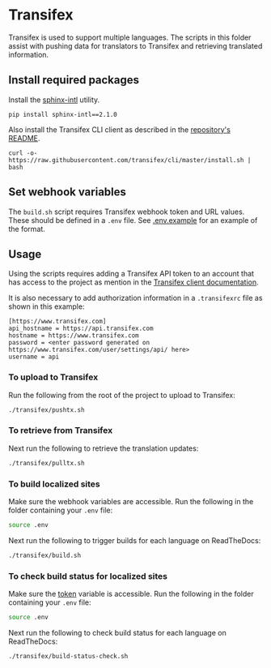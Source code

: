 # Transifex

Transifex is used to support multiple languages. The scripts in this folder
assist with pushing data for translators to Transifex and retrieving translated
information.

## Install required packages

Install the [sphinx-intl](https://pypi.org/project/sphinx-intl/) utility.

```shell
pip install sphinx-intl==2.1.0
```

Also install the Transifex CLI client as described in the [repository's
README](https://github.com/transifex/cli/tree/devel#transifex-client).

``` shell
curl -o- https://raw.githubusercontent.com/transifex/cli/master/install.sh | bash
```

## Set webhook variables

The `build.sh` script requires Transifex webhook token and URL values. These
should be defined in a `.env` file. See [.env.example](.env.example) for an
example of the format.

## Usage

Using the scripts requires adding a Transifex API token to an account that has
access to the project as mention in the [Transifex client documentation](https://docs.transifex.com/client/introduction#authenticating).

It is also necessary to add authorization information in a `.transifexrc` file
as shown in this example:

```text
[https://www.transifex.com]
api_hostname = https://api.transifex.com
hostname = https://www.transifex.com
password = <enter password generated on https://www.transifex.com/user/settings/api/ here>
username = api
```

### To upload to Transifex

Run the following from the root of the project to upload to Transifex:

``` bash
./transifex/pushtx.sh
```

### To retrieve from Transifex

Next run the following to retrieve the translation updates:

``` bash
./transifex/pulltx.sh
```

### To build localized sites

Make sure the webhook variables are accessible. Run the following in the folder
containing your `.env` file:

``` bash
source .env
```

Next run the following to trigger builds for each language on ReadTheDocs:

``` bash
./transifex/build.sh
```

### To check build status for localized sites

Make sure the [token](https://docs.readthedocs.io/en/stable/api/v3.html#token) variable is accessible. Run the following in the folder containing your `.env`
file:

``` bash
source .env
```

Next run the following to check build status for each language on ReadTheDocs:

``` bash
./transifex/build-status-check.sh
```
